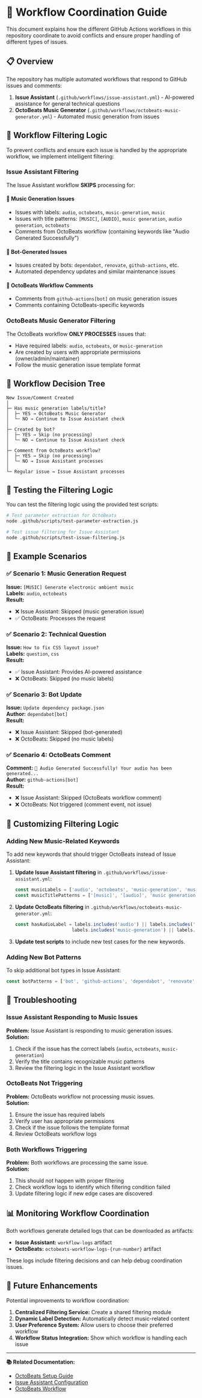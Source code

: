 # 🔄 Workflow Coordination Guide

This document explains how the different GitHub Actions workflows in this repository coordinate to avoid conflicts and ensure proper handling of different types of issues.

## 📋 Overview

The repository has multiple automated workflows that respond to GitHub issues and comments:

1. **Issue Assistant** (`.github/workflows/issue-assistant.yml`) - AI-powered assistance for general technical questions
2. **OctoBeats Music Generator** (`.github/workflows/octobeats-music-generator.yml`) - Automated music generation from issues

## 🎯 Workflow Filtering Logic

To prevent conflicts and ensure each issue is handled by the appropriate workflow, we implement intelligent filtering:

### Issue Assistant Filtering

The Issue Assistant workflow **SKIPS** processing for:

#### 🎵 Music Generation Issues
- Issues with labels: `audio`, `octobeats`, `music-generation`, `music`
- Issues with title patterns: `[MUSIC]`, `[AUDIO]`, `music generation`, `audio generation`, `octobeats`
- Comments from OctoBeats workflow (containing keywords like "Audio Generated Successfully")

#### 🤖 Bot-Generated Issues
- Issues created by bots: `dependabot`, `renovate`, `github-actions`, etc.
- Automated dependency updates and similar maintenance issues

#### 🔄 OctoBeats Workflow Comments
- Comments from `github-actions[bot]` on music generation issues
- Comments containing OctoBeats-specific keywords

### OctoBeats Music Generator Filtering

The OctoBeats workflow **ONLY PROCESSES** issues that:
- Have required labels: `audio`, `octobeats`, or `music-generation`
- Are created by users with appropriate permissions (owner/admin/maintainer)
- Follow the music generation issue template format

## 🚦 Workflow Decision Tree

```
New Issue/Comment Created
│
├─ Has music generation labels/title?
│  ├─ YES → OctoBeats Music Generator
│  └─ NO → Continue to Issue Assistant check
│
├─ Created by bot?
│  ├─ YES → Skip (no processing)
│  └─ NO → Continue to Issue Assistant check
│
├─ Comment from OctoBeats workflow?
│  ├─ YES → Skip (no processing)
│  └─ NO → Issue Assistant processes
│
└─ Regular issue → Issue Assistant processes
```

## 🧪 Testing the Filtering Logic

You can test the filtering logic using the provided test scripts:

```bash
# Test parameter extraction for OctoBeats
node .github/scripts/test-parameter-extraction.js

# Test issue filtering for Issue Assistant
node .github/scripts/test-issue-filtering.js
```

## 📝 Example Scenarios

### ✅ Scenario 1: Music Generation Request
**Issue:** `[MUSIC] Generate electronic ambient music`  
**Labels:** `audio`, `octobeats`  
**Result:** 
- ❌ Issue Assistant: Skipped (music generation issue)
- ✅ OctoBeats: Processes the request

### ✅ Scenario 2: Technical Question
**Issue:** `How to fix CSS layout issue?`  
**Labels:** `question`, `css`  
**Result:**
- ✅ Issue Assistant: Provides AI-powered assistance
- ❌ OctoBeats: Skipped (no music labels)

### ✅ Scenario 3: Bot Update
**Issue:** `Update dependency package.json`  
**Author:** `dependabot[bot]`  
**Result:**
- ❌ Issue Assistant: Skipped (bot-generated)
- ❌ OctoBeats: Skipped (no music labels)

### ✅ Scenario 4: OctoBeats Comment
**Comment:** `🎵 Audio Generated Successfully! Your audio has been generated...`  
**Author:** `github-actions[bot]`  
**Result:**
- ❌ Issue Assistant: Skipped (OctoBeats workflow comment)
- ❌ OctoBeats: Not triggered (comment event, not issue)

## 🔧 Customizing Filtering Logic

### Adding New Music-Related Keywords

To add new keywords that should trigger OctoBeats instead of Issue Assistant:

1. **Update Issue Assistant filtering** in `.github/workflows/issue-assistant.yml`:
   ```javascript
   const musicLabels = ['audio', 'octobeats', 'music-generation', 'music', 'YOUR_NEW_LABEL'];
   const musicTitlePatterns = ['[music]', '[audio]', 'music generation', 'YOUR_NEW_PATTERN'];
   ```

2. **Update OctoBeats filtering** in `.github/workflows/octobeats-music-generator.yml`:
   ```javascript
   const hasAudioLabel = labels.includes('audio') || labels.includes('octobeats') || 
                        labels.includes('music-generation') || labels.includes('YOUR_NEW_LABEL');
   ```

3. **Update test scripts** to include new test cases for the new keywords.

### Adding New Bot Patterns

To skip additional bot types in Issue Assistant:

```javascript
const botPatterns = ['bot', 'github-actions', 'dependabot', 'renovate', 'YOUR_NEW_BOT'];
```

## 🚨 Troubleshooting

### Issue Assistant Responding to Music Issues

**Problem:** Issue Assistant is responding to music generation issues.  
**Solution:** 
1. Check if the issue has the correct labels (`audio`, `octobeats`, `music-generation`)
2. Verify the title contains recognizable music patterns
3. Review the filtering logic in the Issue Assistant workflow

### OctoBeats Not Triggering

**Problem:** OctoBeats workflow not processing music issues.  
**Solution:**
1. Ensure the issue has required labels
2. Verify user has appropriate permissions
3. Check if the issue follows the template format
4. Review OctoBeats workflow logs

### Both Workflows Triggering

**Problem:** Both workflows are processing the same issue.  
**Solution:**
1. This should not happen with proper filtering
2. Check workflow logs to identify which filtering condition failed
3. Update filtering logic if new edge cases are discovered

## 📊 Monitoring Workflow Coordination

Both workflows generate detailed logs that can be downloaded as artifacts:

- **Issue Assistant:** `workflow-logs` artifact
- **OctoBeats:** `octobeats-workflow-logs-{run-number}` artifact

These logs include filtering decisions and can help debug coordination issues.

## 🔄 Future Enhancements

Potential improvements to workflow coordination:

1. **Centralized Filtering Service:** Create a shared filtering module
2. **Dynamic Label Detection:** Automatically detect music-related content
3. **User Preference System:** Allow users to choose their preferred workflow
4. **Workflow Status Integration:** Show which workflow is handling each issue

---

**📚 Related Documentation:**
- [OctoBeats Setup Guide](.github/OCTOBEATS-SETUP-GUIDE.md)
- [Issue Assistant Configuration](.github/workflows/issue-assistant.yml)
- [OctoBeats Workflow](.github/workflows/octobeats-music-generator.yml) 